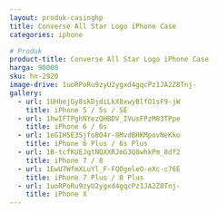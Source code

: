 ```yaml
---
layout: produk-casinghp
title: Converse All Star Logo iPhone Case
categories: iphone

# Produk
product-title: Converse All Star Logo iPhone Case
harga: 90000
sku: hn-2920
image-drive: 1uoRPoRu9zyU2ygxd4gqcPz1JA2Z8Tnj-
gallery:
  - url: 1UHhejGy8skDjdiLkX8xwyBlfO1sF9-jW
    title: iPhone 5 / 5s / SE
  - url: 1hwIFTPghNYezQHBDV_IVusFPzM83TPpe
    title: iPhone 6 / 6s
  - url: 1eGIH5E3SjfoBO4r-8MvdBHKMpovNeKko
    title: iPhone 6 Plus / 6s Plus
  - url: 1B-tcfKUEJqtNQXXRJmG3Q8whkPm_8df2
    title: iPhone 7 / 8
  - url: 1EwU7WfmXLuYl_F-FQOgeleO-eXc-c76E
    title: iPhone 7 Plus / 8 Plus
  - url: 1uoRPoRu9zyU2ygxd4gqcPz1JA2Z8Tnj-
    title: iPhone X
---
```


